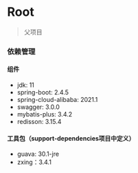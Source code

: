 # Root

> 父项目

### 依赖管理

#### 组件

- jdk: 11
- spring-boot: 2.4.5
- spring-cloud-alibaba: 2021.1
- swagger: 3.0.0
- mybatis-plus: 3.4.2
- redisson: 3.15.4

#### 工具包（support-dependencies项目中定义）

- guava: 30.1-jre
- zxing：3.4.1